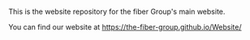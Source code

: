 This is the website repository for the fiber Group's main website.

You can find our website at https://the-fiber-group.github.io/Website/
